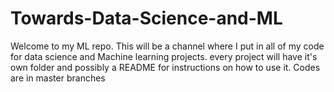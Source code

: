 # Towards-Data-Science-and-ML
Welcome to my ML repo. This will be a channel where I put in all of my code for data science and Machine learning projects. every project will have it's own folder and possibly a README for instructions on how to use it. Codes are in master branches

